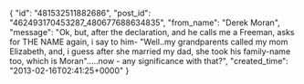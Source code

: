  {
   "id": "481532511882686",
   "post_id": "462493170453287_480677688634835",
   "from_name": "Derek Moran",
   "message": "Ok, but, after the declaration, and he calls me a Freeman, asks for THE NAME again, i say to him- \"Well..my grandparents called my mom Elizabeth, and, i guess after she married my dad, she took his family-name too, which is Moran\".....now - any significance with that?",
   "created_time": "2013-02-16T02:41:25+0000"
 }
